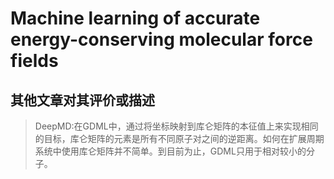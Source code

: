 # Machine learning of accurate energy-conserving molecular force fields







## 其他文章对其评价或描述
> DeepMD:在GDML中，通过将坐标映射到库仑矩阵的本征值上来实现相同的目标，库仑矩阵的元素是所有不同原子对之间的逆距离。如何在扩展周期系统中使用库仑矩阵并不简单。到目前为止，GDML只用于相对较小的分子。
